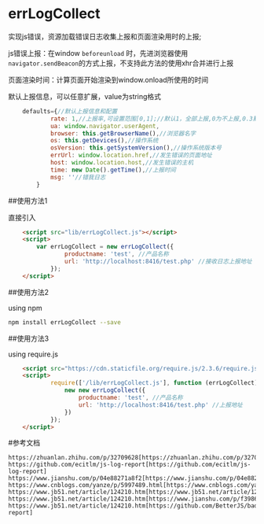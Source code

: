 # errLogCollect

实现js错误，资源加载错误日志收集上报和页面渲染用时的上报;

js错误上报：在window `beforeunload` 时，先进浏览器使用`navigator.sendBeacon`的方式上报，不支持此方法的使用xhr合并进行上报

页面渲染时间：计算页面开始渲染到window.onload所使用的时间

默认上报信息，可以任意扩展，value为string格式

```Javascript
    defaults={//默认上报信息和配置
            rate: 1,//上报率,可设置范围[0,1];//默认1，全部上报,0为不上报,0.3默认上报30%
            ua: window.navigator.userAgent,
            browser: this.getBrowserName(),//浏览器名字
            os: this.getDevices(),//操作系统
            osVersion: this.getSystemVersion(),//操作系统版本号
            errUrl: window.location.href,//发生错误的页面地址
            host: window.location.host,//发生错误的主机
            time: new Date().getTime(),//上报时间
            msg: ''//错我日志
        }
```

##使用方法1

直接引入

```html
    <script src="lib/errLogCollect.js"></script>
    <script>
        var errLogCollect = new errLogCollect({
                productname: 'test', //产品名称
                url: 'http://localhost:8416/test.php' //接收日志上报地址
            });
    </script>
```

##使用方法2

using npm

```bash
npm install errLogCollect --save
```

##使用方法3

using require.js

```html
    <script src="https://cdn.staticfile.org/require.js/2.3.6/require.js"></script>
    <script>
            require(['/lib/errLogCollect.js'], function (errLogCollect) {
                new new errLogCollect({
                    productname: 'test', //产品名称
                    url: 'http://localhost:8416/test.php' //上报地址
                })
            });
    </script>
```

#参考文档

    https://zhuanlan.zhihu.com/p/32709628[https://zhuanlan.zhihu.com/p/32709628]
    https://github.com/ecitlm/js-log-report[https://github.com/ecitlm/js-log-report]
    https://www.jianshu.com/p/04e88271a8f2[https://www.jianshu.com/p/04e88271a8f2]
    https://www.cnblogs.com/yanze/p/5997489.html[https://www.cnblogs.com/yanze/p/5997489.html]
    https://www.jb51.net/article/124210.htm[https://www.jb51.net/article/124210.htm]
    https://www.jb51.net/article/124210.htm[https://www.jianshu.com/p/f3986ad5f8f6]
    https://www.jb51.net/article/124210.htm[https://github.com/BetterJS/badjs-report]